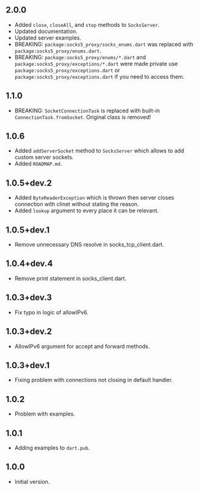 ## 2.0.0

- Added `close`, `closeAll`, and `stop` methods to `SocksServer`.
- Updated documentation.
- Updated server examples.
- BREAKING: `package:socks5_proxy/socks_enums.dart` was replaced with `package:socks5_proxy/enums.dart`.
- BREAKING: `package:socks5_proxy/enums/*.dart` and `package:socks5_proxy/exceptions/*.dart` were made private use `package:socks5_proxy/exceptions.dart` or `package:socks5_proxy/exceptions.dart` if you need to access them.

## 1.1.0

- BREAKING: `SocketConnectionTask` is replaced with built-in `ConnectionTask.fromSocket`. Original class is removed!

## 1.0.6

- Added `addServerSocket` method to `SocksServer` which allows to add custom server sockets.
- Added `ROADMAP.md`.

## 1.0.5+dev.2

- Added `ByteReaderException` which is thrown then server closes connection with clinet without stating the reason. 
- Added `lookup` argument to every place it can be relevant.


## 1.0.5+dev.1

- Remove unnecessary DNS resolve in socks_tcp_client.dart.

## 1.0.4+dev.4

- Remove print statement in socks_client.dart.

## 1.0.3+dev.3

- Fix typo in logic of allowIPv6.

## 1.0.3+dev.2

- AllowIPv6 argument for accept and forward methods.

## 1.0.3+dev.1

- Fixing problem with connections not closing in default handler.

## 1.0.2

- Problem with examples.

## 1.0.1

- Adding examples to `dart.pub`.

## 1.0.0

- Initial version.
